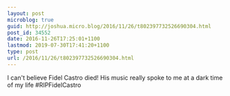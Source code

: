 ```yaml
---
layout: post
microblog: true
guid: http://joshua.micro.blog/2016/11/26/t802397732526690304.html
post_id: 34552
date: 2016-11-26T17:25:01+1100
lastmod: 2019-07-30T17:41:20+1100
type: post
url: /2016/11/26/t802397732526690304.html
---
```

I can't believe Fidel Castro died! His music really spoke to me at a dark time of my life #RIPFidelCastro
